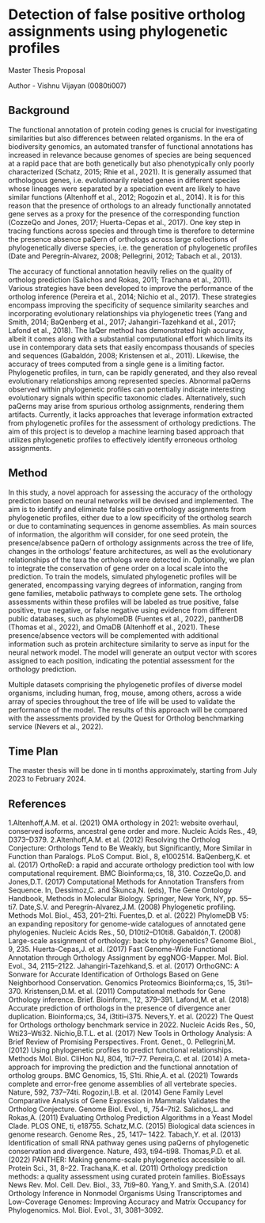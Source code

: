 # Detection of false positive ortholog assignments using phylogenetic profiles

Master Thesis Proposal

Author - Vishnu Vijayan (0080ti007)


## Background
The functional annotation of protein coding genes is crucial for investigating similarities but
also differences between related organisms. In the era of biodiversity genomics, an automated
transfer of functional annotations has increased in relevance because genomes of species are
being sequenced at a rapid pace that are both genetically but also phenotypically only poorly
characterized (Schatz, 2015; Rhie et al., 2021). It is generally assumed that orthologous genes,
i.e. evolutionarily related genes in different species whose lineages were separated by a
speciation event are likely to have similar functions (Altenhoff et al., 2012; Rogozin et al.,
2014). It is for this reason that the presence of orthologs to an already functionally annotated
gene serves as a proxy for the presence of the corresponding function (CozzeQo and Jones,
2017; Huerta-Cepas et al., 2017). One key step in tracing functions across species and through
time is therefore to determine the presence absence paQern of orthologs across large
collections of phylogenetically diverse species, i.e. the generation of phylogenetic profiles
(Date and Peregrín-Alvarez, 2008; Pellegrini, 2012; Tabach et al., 2013).

The accuracy of functional annotation heavily relies on the quality of ortholog prediction
(Salichos and Rokas, 2011; Trachana et al., 2011). Various strategies have been developed to
improve the performance of the ortholog inference (Pereira et al., 2014; Nichio et al., 2017).
These strategies encompass improving the specificity of sequence similarity searches and
incorporating evolutionary relationships via phylogenetic trees (Yang and Smith, 2014;
BaQenberg et al., 2017; Jahangiri-Tazehkand et al., 2017; Lafond et al., 2018). The laQer
method has demonstrated high accuracy, albeit it comes along with a substantial
computational effort which limits its use in contemporary data sets that easily encompass
thousands of species and sequences (Gabaldón, 2008; Kristensen et al., 2011). Likewise, the
accuracy of trees computed from a single gene is a limiting factor. Phylogenetic profiles, in
turn, can be rapidly generated, and they also reveal evolutionary relationships among
represented species. Abnormal paQerns observed within phylogenetic profiles can potentially
indicate interesting evolutionary signals within specific taxonomic clades. Alternatively, such
paQerns may arise from spurious ortholog assignments, rendering them artifacts. Currently,
it lacks approaches that leverage information extracted from phylogenetic profiles for the
assessment of orthology predictions. The aim of this project is to develop a machine learning
based approach that utilizes phylogenetic profiles to effectively identify erroneous ortholog
assignments.

## Method

In this study, a novel approach for assessing the accuracy of the orthology prediction based
on neural networks will be devised and implemented. The aim is to identify and eliminate
false positive orthology assignments from phylogenetic profiles, either due to a low specificity
of the ortholog search or due to contaminating sequences in genome assemblies. As main sources of information, the algorithm will consider, for one seed protein, the
presence/absence paQern of orthology assignments across the tree of life, changes in the
orthologs’ feature architectures, as well as the evolutionary relationships of the taxa the
orthologs were detected in. Optionally, we plan to integrate the conservation of gene order
on a local scale into the prediction. To train the models, simulated phylogenetic profiles will
be generated, encompassing varying degrees of information, ranging from gene families,
metabolic pathways to complete gene sets. The ortholog assessments within these profiles
will be labeled as true positive, false positive, true negative, or false negative using evidence
from different public databases, such as phylomeDB (Fuentes et al., 2022), pantherDB
(Thomas et al., 2022), and OmaDB (Altenhoff et al., 2021). These presence/absence vectors
will be complemented with additional information such as protein architecture similarity to
serve as input for the neural network model. The model will generate an output vector with
scores assigned to each position, indicating the potential assessment for the orthology
prediction.

Multiple datasets comprising the phylogenetic profiles of diverse model organisms, including
human, frog, mouse, among others, across a wide array of species throughout the tree of life
will be used to validate the performance of the model. The results of this approach will be
compared with the assessments provided by the Quest for Ortholog benchmarking service
(Nevers et al., 2022).

## Time Plan
The master thesis will be done in ti months approximately, starting from July 2023 to
February 2024.

## References
1.Altenhoff,A.M. et al. (2021) OMA orthology in 2021: website overhaul, conserved isoforms,
ancestral gene order and more. Nucleic Acids Res., 49, D373–D379.
2.Altenhoff,A.M. et al. (2012) Resolving the Ortholog Conjecture: Orthologs Tend to Be
Weakly, but Significantly, More Similar in Function than Paralogs. PLoS Comput. Biol.,
8, e1002514.
BaQenberg,K. et al. (2017) OrthoReD: a rapid and accurate orthology prediction tool with
low computational requirement. BMC Bioinforma;cs, 18, 310.
CozzeQo,D. and Jones,D.T. (2017) Computational Methods for Annotation Transfers from
Sequence. In, Dessimoz,C. and Škunca,N. (eds), The Gene Ontology Handbook,
Methods in Molecular Biology. Springer, New York, NY, pp. 55–ti7.
Date,S.V. and Peregrín-Alvarez,J.M. (2008) Phylogenetic profiling. Methods Mol. Biol., 453,
201–21ti.
Fuentes,D. et al. (2022) PhylomeDB V5: an expanding repository for genome-wide
catalogues of annotated gene phylogenies. Nucleic Acids Res., 50, D10ti2–D10ti8.
Gabaldón,T. (2008) Large-scale assignment of orthology: back to phylogenetics? Genome
Biol., 9, 235.
Huerta-Cepas,J. et al. (2017) Fast Genome-Wide Functional Annotation through Orthology
Assignment by eggNOG-Mapper. Mol. Biol. Evol., 34, 2115–2122.
Jahangiri-Tazehkand,S. et al. (2017) OrthoGNC: A Sonware for Accurate Identification of
Orthologs Based on Gene Neighborhood Conservation. Genomics Proteomics
Bioinforma;cs, 15, 3ti1–370.
Kristensen,D.M. et al. (2011) Computational methods for Gene Orthology inference. Brief.
Bioinform., 12, 379–391.
Lafond,M. et al. (2018) Accurate prediction of orthologs in the presence of divergence aner
duplication. Bioinforma;cs, 34, i3titi–i375.
Nevers,Y. et al. (2022) The Quest for Orthologs orthology benchmark service in 2022. Nucleic
Acids Res., 50, Wti23–Wti32.
Nichio,B.T.L. et al. (2017) New Tools in Orthology Analysis: A Brief Review of Promising
Perspectives. Front. Genet., 0.
Pellegrini,M. (2012) Using phylogenetic profiles to predict functional relationships. Methods
Mol. Biol. CliHon NJ, 804, 1ti7–77.
Pereira,C. et al. (2014) A meta-approach for improving the prediction and the functional
annotation of ortholog groups. BMC Genomics, 15, S1ti.
Rhie,A. et al. (2021) Towards complete and error-free genome assemblies of all vertebrate
species. Nature, 592, 737–74ti.
Rogozin,I.B. et al. (2014) Gene Family Level Comparative Analysis of Gene Expression in
Mammals Validates the Ortholog Conjecture. Genome Biol. Evol., ti, 754–7ti2.
Salichos,L. and Rokas,A. (2011) Evaluating Ortholog Prediction Algorithms in a Yeast Model
Clade. PLOS ONE, ti, e18755.
Schatz,M.C. (2015) Biological data sciences in genome research. Genome Res., 25, 1417–
1422.
Tabach,Y. et al. (2013) Identification of small RNA pathway genes using paQerns of
phylogenetic conservation and divergence. Nature, 493, ti94–ti98.
Thomas,P.D. et al. (2022) PANTHER: Making genome-scale phylogenetics accessible to all.
Protein Sci., 31, 8–22.
Trachana,K. et al. (2011) Orthology prediction methods: a quality assessment using curated
protein families. BioEssays News Rev. Mol. Cell. Dev. Biol., 33, 7ti9–80.
Yang,Y. and Smith,S.A. (2014) Orthology Inference in Nonmodel Organisms Using
Transcriptomes and Low-Coverage Genomes: Improving Accuracy and Matrix
Occupancy for Phylogenomics. Mol. Biol. Evol., 31, 3081–3092.
